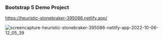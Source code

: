 ### Bootstrap 5 Demo Project

https://heuristic-stonebraker-395086.netlify.app/

![screencapture-heuristic-stonebraker-395086-netlify-app-2022-10-06-12_05_39](https://user-images.githubusercontent.com/97852403/194375530-51c7fd5a-04aa-4656-8406-89cb22687225.png)
